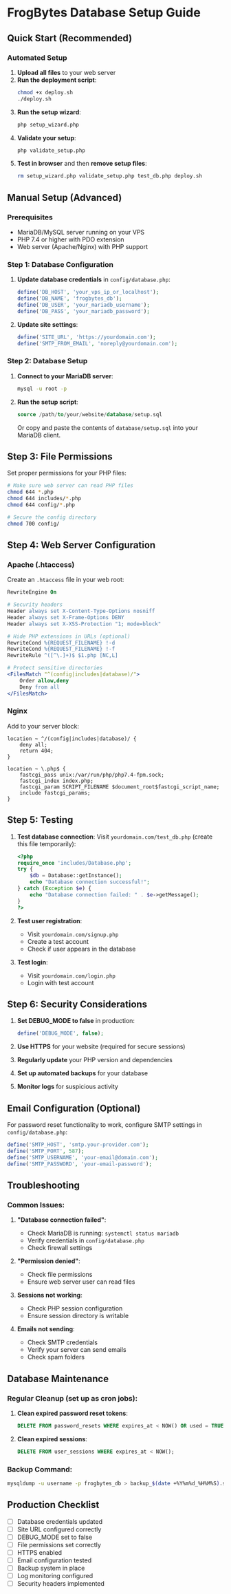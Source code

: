 # FrogBytes Database Setup Guide

## Quick Start (Recommended)

### Automated Setup
1. **Upload all files** to your web server
2. **Run the deployment script**:
   ```bash
   chmod +x deploy.sh
   ./deploy.sh
   ```
3. **Run the setup wizard**:
   ```bash
   php setup_wizard.php
   ```
4. **Validate your setup**:
   ```bash
   php validate_setup.php
   ```
5. **Test in browser** and then **remove setup files**:
   ```bash
   rm setup_wizard.php validate_setup.php test_db.php deploy.sh
   ```

## Manual Setup (Advanced)

### Prerequisites
- MariaDB/MySQL server running on your VPS
- PHP 7.4 or higher with PDO extension
- Web server (Apache/Nginx) with PHP support

### Step 1: Database Configuration

1. **Update database credentials** in `config/database.php`:
   ```php
   define('DB_HOST', 'your_vps_ip_or_localhost');
   define('DB_NAME', 'frogbytes_db');
   define('DB_USER', 'your_mariadb_username');
   define('DB_PASS', 'your_mariadb_password');
   ```

2. **Update site settings**:
   ```php
   define('SITE_URL', 'https://yourdomain.com');
   define('SMTP_FROM_EMAIL', 'noreply@yourdomain.com');
   ```

### Step 2: Database Setup

1. **Connect to your MariaDB server**:
   ```bash
   mysql -u root -p
   ```

2. **Run the setup script**:
   ```sql
   source /path/to/your/website/database/setup.sql
   ```
   
   Or copy and paste the contents of `database/setup.sql` into your MariaDB client.

## Step 3: File Permissions

Set proper permissions for your PHP files:
```bash
# Make sure web server can read PHP files
chmod 644 *.php
chmod 644 includes/*.php
chmod 644 config/*.php

# Secure the config directory
chmod 700 config/
```

## Step 4: Web Server Configuration

### Apache (.htaccess)
Create an `.htaccess` file in your web root:
```apache
RewriteEngine On

# Security headers
Header always set X-Content-Type-Options nosniff
Header always set X-Frame-Options DENY
Header always set X-XSS-Protection "1; mode=block"

# Hide PHP extensions in URLs (optional)
RewriteCond %{REQUEST_FILENAME} !-d
RewriteCond %{REQUEST_FILENAME} !-f
RewriteRule ^([^\.]+)$ $1.php [NC,L]

# Protect sensitive directories
<FilesMatch "^(config|includes|database)/">
    Order allow,deny
    Deny from all
</FilesMatch>
```

### Nginx
Add to your server block:
```nginx
location ~ ^/(config|includes|database)/ {
    deny all;
    return 404;
}

location ~ \.php$ {
    fastcgi_pass unix:/var/run/php/php7.4-fpm.sock;
    fastcgi_index index.php;
    fastcgi_param SCRIPT_FILENAME $document_root$fastcgi_script_name;
    include fastcgi_params;
}
```

## Step 5: Testing

1. **Test database connection**:
   Visit `yourdomain.com/test_db.php` (create this file temporarily):
   ```php
   <?php
   require_once 'includes/Database.php';
   try {
       $db = Database::getInstance();
       echo "Database connection successful!";
   } catch (Exception $e) {
       echo "Database connection failed: " . $e->getMessage();
   }
   ?>
   ```

2. **Test user registration**:
   - Visit `yourdomain.com/signup.php`
   - Create a test account
   - Check if user appears in the database

3. **Test login**:
   - Visit `yourdomain.com/login.php`
   - Login with test account

## Step 6: Security Considerations

1. **Set DEBUG_MODE to false** in production:
   ```php
   define('DEBUG_MODE', false);
   ```

2. **Use HTTPS** for your website (required for secure sessions)

3. **Regularly update** your PHP version and dependencies

4. **Set up automated backups** for your database

5. **Monitor logs** for suspicious activity

## Email Configuration (Optional)

For password reset functionality to work, configure SMTP settings in `config/database.php`:

```php
define('SMTP_HOST', 'smtp.your-provider.com');
define('SMTP_PORT', 587);
define('SMTP_USERNAME', 'your-email@domain.com');
define('SMTP_PASSWORD', 'your-email-password');
```

## Troubleshooting

### Common Issues:

1. **"Database connection failed"**:
   - Check MariaDB is running: `systemctl status mariadb`
   - Verify credentials in `config/database.php`
   - Check firewall settings

2. **"Permission denied"**:
   - Check file permissions
   - Ensure web server user can read files

3. **Sessions not working**:
   - Check PHP session configuration
   - Ensure session directory is writable

4. **Emails not sending**:
   - Check SMTP credentials
   - Verify your server can send emails
   - Check spam folders

## Database Maintenance

### Regular Cleanup (set up as cron jobs):

1. **Clean expired password reset tokens**:
   ```sql
   DELETE FROM password_resets WHERE expires_at < NOW() OR used = TRUE;
   ```

2. **Clean expired sessions**:
   ```sql
   DELETE FROM user_sessions WHERE expires_at < NOW();
   ```

### Backup Command:
```bash
mysqldump -u username -p frogbytes_db > backup_$(date +%Y%m%d_%H%M%S).sql
```

## Production Checklist

- [ ] Database credentials updated
- [ ] Site URL configured correctly
- [ ] DEBUG_MODE set to false
- [ ] File permissions set correctly
- [ ] HTTPS enabled
- [ ] Email configuration tested
- [ ] Backup system in place
- [ ] Log monitoring configured
- [ ] Security headers implemented
